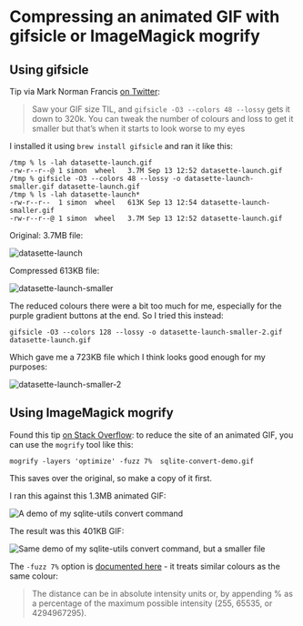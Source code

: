 # Compressing an animated GIF with gifsicle or ImageMagick mogrify

## Using gifsicle

Tip via Mark Norman Francis [on Twitter](https://twitter.com/cackhanded/status/1423526489623044098):

> Saw your GIF size TIL, and `gifsicle -O3 --colors 48 --lossy` gets it down to 320k. You can tweak the number of colours and loss to get it smaller but that’s when it starts to look worse to my eyes

I installed it using `brew install gifsicle` and ran it like this:

```
/tmp % ls -lah datasette-launch.gif 
-rw-r--r--@ 1 simon  wheel   3.7M Sep 13 12:52 datasette-launch.gif
/tmp % gifsicle -O3 --colors 48 --lossy -o datasette-launch-smaller.gif datasette-launch.gif 
/tmp % ls -lah datasette-launch*                                                            
-rw-r--r--  1 simon  wheel   613K Sep 13 12:54 datasette-launch-smaller.gif
-rw-r--r--@ 1 simon  wheel   3.7M Sep 13 12:52 datasette-launch.gif
```

Original: 3.7MB file:

![datasette-launch](https://user-images.githubusercontent.com/9599/133148193-89a01999-7fb4-407c-bb02-2bc79a70bd44.gif)

Compressed 613KB file:

![datasette-launch-smaller](https://user-images.githubusercontent.com/9599/133148197-e52db60d-442d-4db3-bf7c-28d5579e3b8a.gif)

The reduced colours there were a bit too much for me, especially for the purple gradient buttons at the end. So I tried this instead:

```
gifsicle -O3 --colors 128 --lossy -o datasette-launch-smaller-2.gif datasette-launch.gif
```
Which gave me a 723KB file which I think looks good enough for my purposes:

![datasette-launch-smaller-2](https://user-images.githubusercontent.com/9599/133148592-b98d5e78-f7fa-49e5-84d3-7c257c0bff17.gif)

## Using ImageMagick mogrify

Found this tip [on Stack Overflow](https://stackoverflow.com/a/47343340/6083): to reduce the site of an animated GIF, you can use the `mogrify` tool like this:

    mogrify -layers 'optimize' -fuzz 7%  sqlite-convert-demo.gif

This saves over the original, so make a copy of it first.

I ran this against this 1.3MB animated GIF:

![A demo of my sqlite-utils convert command](https://static.assahbismark.com/static/2021/sqlite-convert-demo-raw.gif)

The result was this 401KB GIF:

![Same demo of my sqlite-utils convert command, but a smaller file](https://static.assahbismark.com/static/2021/sqlite-convert-demo.gif)

The `-fuzz 7%` option is [documented here](https://imagemagick.org/script/command-line-options.php#fuzz) - it treats similar colours as the same colour:

> The distance can be in absolute intensity units or, by appending % as a percentage of the maximum possible intensity (255, 65535, or 4294967295).
